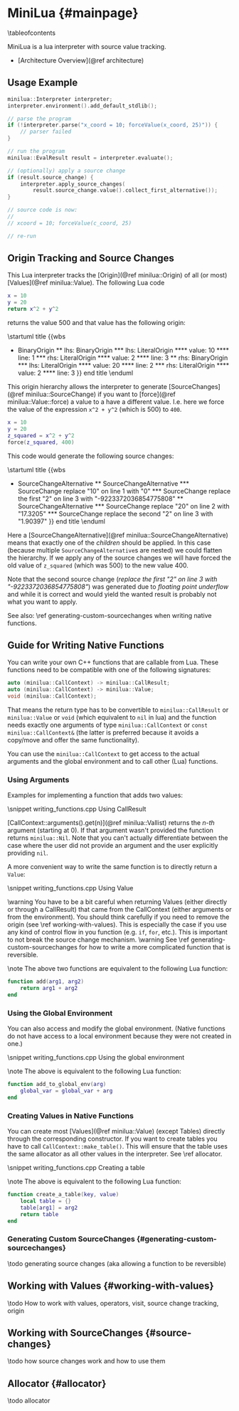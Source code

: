 # MiniLua {#mainpage}

\tableofcontents

MiniLua is a lua interpreter with source value tracking.

- [Architecture Overview](@ref architecture)

## Usage Example

```cpp
minilua::Interpreter interpreter;
interpreter.environment().add_default_stdlib();

// parse the program
if (!interpreter.parse("x_coord = 10; forceValue(x_coord, 25)")) {
    // parser failed
}

// run the program
minilua::EvalResult result = interpreter.evaluate();

// (optionally) apply a source change
if (result.source_change) {
    interpreter.apply_source_changes(
        result.source_change.value().collect_first_alternative());
}

// source code is now:
//
// xcoord = 10; forceValue(c_coord, 25)

// re-run
```

## Origin Tracking and Source Changes

This Lua interpreter tracks the [Origin](@ref minilua::Origin) of all (or most)
[Values](@ref minilua::Value). The following Lua code

```lua
x = 10
y = 20
return x^2 + y^2
```

returns the value 500 and that value has the following origin:

\startuml
title
{{wbs
* BinaryOrigin
** lhs: BinaryOrigin
*** lhs: LiteralOrigin
**** value: 10
**** line: 1
*** rhs: LiteralOrigin
**** value: 2
**** line: 3
** rhs: BinaryOrigin
*** lhs: LiteralOrigin
**** value: 20
**** line: 2
*** rhs: LiteralOrigin
**** value: 2
**** line: 3
}}
end title
\enduml

This origin hierarchy allows the interpreter to generate
[SourceChanges](@ref minilua::SourceChange) if you want to [force](@ref minilua::Value::force)
a value to a have a different value. I.e. here we force the value of the expression
`x^2 + y^2` (which is 500) to `400`.

```lua
x = 10
y = 20
z_squared = x^2 + y^2
force(z_squared, 400)
```

This code would generate the following source changes:

\startuml
title
{{wbs
* SourceChangeAlternative
** SourceChangeAlternative
*** SourceChange replace "10" on line 1 with "0"
*** SourceChange replace the first "2" on line 3 with "-9223372036854775808"
** SourceChangeAlternative
*** SourceChange replace "20" on line 2 with "17.3205"
*** SourceChange replace the second "2" on line 3 with "1.90397"
}}
end title
\enduml

Here a [SourceChangeAlternative](@ref minilua::SourceChangeAlternative) means
that exactly one of the *children* should be applied. In this case (because
multiple `SourceChangeAlternative`s are nested) we could flatten the hierarchy.
If we apply any of the source changes we will have forced the old value of
`z_squared` (which was 500) to the new value 400.

Note that the second source change (*replace the first "2" on line 3 with
"-9223372036854775808"*) was generated due to *floating point underflow* and while
it is correct and would yield the wanted result is probably not what you want to
apply.

See also: \ref generating-custom-sourcechanges when writing native functions.

## Guide for Writing Native Functions

You can write your own C++ functions that are callable from Lua. These functions
need to be compatible with one of the following signatures:

```cpp
auto (minilua::CallContext) -> minilua::CallResult;
auto (minilua::CallContext) -> minilua::Value;
void (minilua::CallContext);
```

That means the return type has to be convertible to `minilua::CallResult` or
`minilua::Value` or `void` (which equivalent to `nil` in lua) and the function
needs exactly one arguments of type `minilua::CallContext` or `const
minilua::CallContext&` (the latter is preferred because it avoids a copy/move
and offer the same functionality).

You can use the `minilua::CallContext` to get access to the actual arguments
and the global environment and to call other (Lua) functions.

### Using Arguments

Examples for implementing a function that adds two values:

\snippet writing_functions.cpp Using CallResult

[CallContext::arguments().get(n)](@ref minilua::Vallist) returns the *n-th*
argument (starting at 0). If that argument wasn't provided the function returns
`minilua::Nil`. Note that you can't actually differentiate between the case
where the user did not provide an argument and the user explicitly providing
`nil`.

A more convenient way to write the same function is to directly return a `Value`:

\snippet writing_functions.cpp Using Value

\warning You have to be a bit careful when returning Values (either directly or
through a CallResult) that came from the CallContext (either arguments or from
the environment). You should think carefully if you need to remove the origin
(see \ref working-with-values). This is especially the case if you use any kind
of control flow in you function (e.g. `if`, `for`, etc.). This is important to
not break the source change mechanism.
\warning
See \ref generating-custom-sourcechanges for how to write a more complicated
function that is reversible.

\note
The above two functions are equivalent to the following Lua function:
```lua
function add(arg1, arg2)
    return arg1 + arg2
end
```

### Using the Global Environment

You can also access and modify the global environment. (Native functions do not
have access to a local environment because they were not created in one.)

\snippet writing_functions.cpp Using the global environment

\note
The above is equivalent to the following Lua function:
```lua
function add_to_global_env(arg)
    global_var = global_var + arg
end
```

### Creating Values in Native Functions

You can create most [Values](@ref minilua::Value) (except Tables) directly
through the corresponding constructor. If you want to create tables you have to
call `CallContext::make_table()`. This will ensure that the table uses the same
allocator as all other values in the interpreter. See \ref allocator.

\snippet writing_functions.cpp Creating a table

\note
The above is equivalent to the following Lua function:
```lua
function create_a_table(key, value)
    local table = {}
    table[arg1] = arg2
    return table
end
```

### Generating Custom SourceChanges {#generating-custom-sourcechanges}

\todo generating source changes (aka allowing a function to be reversible)

## Working with Values {#working-with-values}

\todo How to work with values, operators, visit, source change tracking, origin

## Working with SourceChanges {#source-changes}

\todo how source changes work and how to use them

## Allocator {#allocator}

\todo allocator

